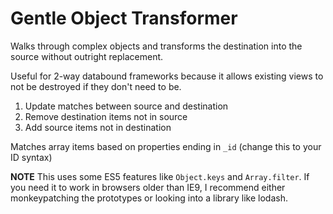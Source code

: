 Gentle Object Transformer
=========================

Walks through complex objects and transforms the destination into the source without outright replacement.

Useful for 2-way databound frameworks because it allows existing views to not be destroyed if they don't need to be.

1. Update matches between source and destination
2. Remove destination items not in source
3. Add source items not in destination

Matches array items based on properties ending in `_id` (change this to your ID syntax)

**NOTE** This uses some ES5 features like `Object.keys` and `Array.filter`. If you need it to work in browsers
older than IE9, I recommend either monkeypatching the prototypes or looking into a library like lodash.
